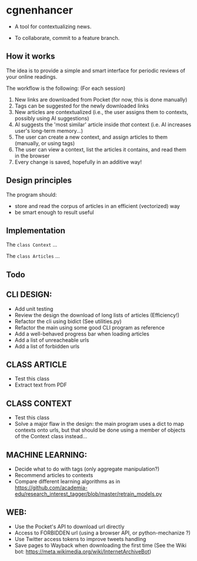 # cgnenhancer
- A tool for contextualizing news.

- To collaborate, commit to a feature branch.

## How it works
The idea is to provide a simple and smart interface for periodic reviews of your online readings. 

The workflow is the following: (For each session)

1. New links are downloaded from Pocket (for now, this is done manually)
2. Tags can be suggested for the newly downloaded links
3. New articles are contextualized (i.e., the user assigns them to contexts, possibly using AI suggestions)
4. AI suggests the 'most similar' article inside _that_ context (i.e. AI increases user's long-term memory...)
5. The user can create a new context, and assign articles to them (manually, or using tags)
6. The user can view a context, list the articles it contains, and read them in the browser
7. Every change is saved, hopefully in an additive way!

## Design principles

The program should:

- store and read the corpus of articles in an efficient (vectorized) way
- be smart enough to result useful

## Implementation
The `class Context` ...

The `class Articles` ...


## Todo

CLI DESIGN:
-----------
- Add unit testing
- Review the design the download of long lists of articles (Efficiency!)
- Refactor the cli using bidict (See utilities.py)
- Refactor the main using some good CLI program as reference
- Add a well-behaved progress bar when loading articles
- Add a list of unreacheable urls
- Add a list of forbidden urls

CLASS ARTICLE
-------------
- Test this class
- Extract text from PDF

CLASS CONTEXT
-------------
- Test this class
- Solve a major flaw in the design: the main program uses a dict to map contexts onto urls, but that should be done using a member of objects of the Context class instead...

MACHINE LEARNING:
-----------------

- Decide what to do with tags (only aggregate manipulation?)
- Recommend articles to contexts
- Compare different learning algorithms as in https://github.com/academia-edu/research_interest_tagger/blob/master/retrain_models.py



WEB:
----
- Use the Pocket's API to download url directly
- Access to FORBIDDEN url (using a browser API, or python-mechanize ?)
- Use Twitter access tokens to improve tweets handling
- Save pages to Wayback when downloading the first time (See the Wiki bot: https://meta.wikimedia.org/wiki/InternetArchiveBot)
